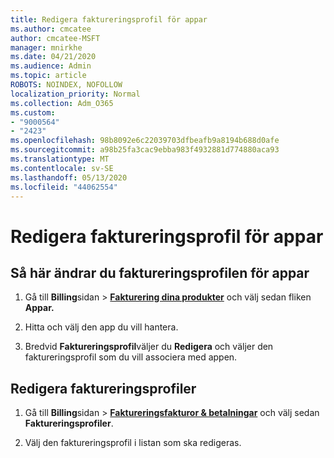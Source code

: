 ```yaml
---
title: Redigera faktureringsprofil för appar
ms.author: cmcatee
author: cmcatee-MSFT
manager: mnirkhe
ms.date: 04/21/2020
ms.audience: Admin
ms.topic: article
ROBOTS: NOINDEX, NOFOLLOW
localization_priority: Normal
ms.collection: Adm_O365
ms.custom:
- "9000564"
- "2423"
ms.openlocfilehash: 98b8092e6c22039703dfbeafb9a8194b688d0afe
ms.sourcegitcommit: a98b25fa3cac9ebba983f4932881d774880aca93
ms.translationtype: MT
ms.contentlocale: sv-SE
ms.lasthandoff: 05/13/2020
ms.locfileid: "44062554"
---
```

# <a name="edit-billing-profile-for-apps"></a>Redigera faktureringsprofil för appar

## <a name="to-change-the-billing-profile-on-apps"></a>Så här ändrar du faktureringsprofilen för appar

1. Gå till **Billing**sidan  >  **[Fakturering dina produkter](https://go.microsoft.com/fwlink/p/?linkid=842054)** och välj sedan fliken **Appar.**

2. Hitta och välj den app du vill hantera.  

3. Bredvid **Faktureringsprofil**väljer du **Redigera** och väljer den faktureringsprofil som du vill associera med appen.

## <a name="edit-billing-profiles"></a>Redigera faktureringsprofiler

1. Gå till **Billing**sidan  >  **[Faktureringsfakturor & betalningar](https://go.microsoft.com/fwlink/p/?linkid=848039)** och välj sedan **Faktureringsprofiler**.

2. Välj den faktureringsprofil i listan som ska redigeras.